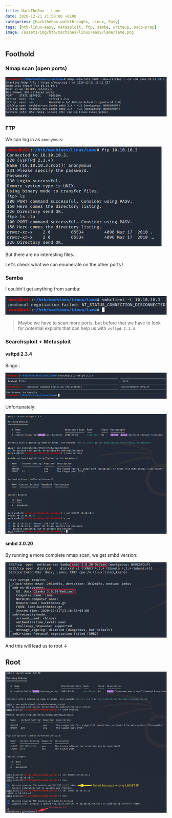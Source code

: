 ```yaml
---
title: HackTheBox - Lame
date: 2020-12-21 21:50:00 +0100
categories: [Hackthebox walkthroughs, Linux, Easy]
tags: [htb-linux-easy, metasploit, ftp, samba, writeup, oscp-prep]
image: /assets/img/htb/machines/linux/easy/lame/lame.png 
---
```


## Foothold

### Nmap scan (open ports)

![nmap](/assets/img/htb/machines/linux/easy/lame/nmap.png)

### FTP

We can log in as `anonymous`:

![ftp](/assets/img/htb/machines/linux/easy/lame/ftp.png)

But there are no interesting files...

Let's check what we can enumerate on the other ports ! 

### Samba

I couldn't get anything from samba:

![smb](/assets/img/htb/machines/linux/easy/lame/smb.png)

> Maybe we have to scan more ports, but before that we have to look for potential exploits that can help us with `vsftpd 2.3.4`

### Searchsploit + Metasploit

#### vsftpd 2.3.4 

Bingo :

![searchsploit](/assets/img/htb/machines/linux/easy/lame/searchsploit.png)

Unfortunately:

![msf](/assets/img/htb/machines/linux/easy/lame/msf.png)

#### smbd 3.0.20

By running a more complete nmap scan, we get smbd version:

![nmap-2](/assets/img/htb/machines/linux/easy/lame/nmap-2.png)

And this will lead us to root ↓ 

## Root

![msf-smb-3-0-20-root](/assets/img/htb/machines/linux/easy/lame/msf-smb-3-0-20-root.png)

